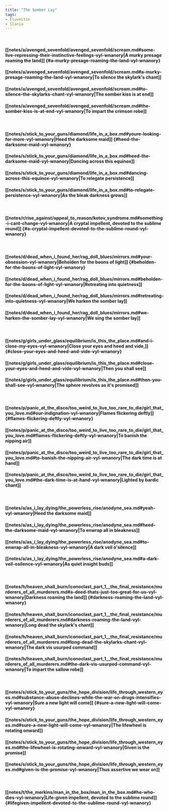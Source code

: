 ```yaml
---
title: "The Somber Lay"
tags:
- Eluveitie
- Slania
---
```

&nbsp;
#### [[notes/a/avenged_sevenfold/avenged_sevenfold/scream.md#some-live-repressing-their-instinctive-feelings-vyl-wnanory|A murky presage roaming the land]] {#a-murky-presage-roaming-the-land-vyl-wnanory}
#### [[notes/a/avenged_sevenfold/avenged_sevenfold/scream.md#a-murky-presage-roaming-the-land-vyl-wnanory|To silence the skylark's chant]]
#### [[notes/a/avenged_sevenfold/avenged_sevenfold/scream.md#to-silence-the-skylarks-chant-vyl-wnanory|The somber kiss is at end]]
#### [[notes/a/avenged_sevenfold/avenged_sevenfold/scream.md#the-somber-kiss-is-at-end-vyl-wnanory|To impart the crimson robe]]
&nbsp;
#### [[notes/s/stick_to_your_guns/diamond/life_in_a_box.md#youre-looking-for-more-vyl-wnanory|Heed the darksome maid]] {#heed-the-darksome-maid-vyl-wnanory}
#### [[notes/s/stick_to_your_guns/diamond/life_in_a_box.md#heed-the-darksome-maid-vyl-wnanory|Dancing across this equinox]]
#### [[notes/s/stick_to_your_guns/diamond/life_in_a_box.md#dancing-across-this-equinox-vyl-wnanory|To relegate persistence]]
#### [[notes/s/stick_to_your_guns/diamond/life_in_a_box.md#to-relegate-persistence-vyl-wnanory|As the bleak darkness grows]]
&nbsp;
#### [[notes/r/rise_against/appeal_to_reason/kotov_syndrome.md#something-i-cant-change-vyl-wnanory|A cryptal impellent, devoted to the sublime round]] {#a-cryptal-impellent-devoted-to-the-sublime-round-vyl-wnanory}
&nbsp;
#### [[notes/d/dead_when_i_found_her/rag_doll_blues/mirrors.md#your-obsession-vyl-wnanory|Beholden for the boons of light]] {#beholden-for-the-boons-of-light-vyl-wnanory}
#### [[notes/d/dead_when_i_found_her/rag_doll_blues/mirrors.md#beholden-for-the-boons-of-light-vyl-wnanory|Retreating into quietness]]
#### [[notes/d/dead_when_i_found_her/rag_doll_blues/mirrors.md#retreating-into-quietness-vyl-wnanory|We harken the somber lay]]
#### [[notes/d/dead_when_i_found_her/rag_doll_blues/mirrors.md#we-harken-the-somber-lay-vyl-wnanory|We sing the somber lay]]
&nbsp;
#### [[notes/g/girls_under_glass/equilibrium/is_this_the_place.md#and-i-close-my-eyes-vyl-wnanory|Close your eyes and heed and vide,]] {#close-your-eyes-and-heed-and-vide-vyl-wnanory}
#### [[notes/g/girls_under_glass/equilibrium/is_this_the_place.md#close-your-eyes-and-heed-and-vide-vyl-wnanory|Then you shall see]]
#### [[notes/g/girls_under_glass/equilibrium/is_this_the_place.md#then-you-shall-see-vyl-wnanory|The sphere revolves as it's promised]]
&nbsp;
#### [[notes/p/panic_at_the_disco/too_weird_to_live_too_rare_to_die/girl_that_you_love.md#our-indignation-vyl-wnanory|Flames flickering deftly]] {#flames-flickering-deftly-vyl-wnanory}
#### [[notes/p/panic_at_the_disco/too_weird_to_live_too_rare_to_die/girl_that_you_love.md#flames-flickering-deftly-vyl-wnanory|To banish the nipping air]]
#### [[notes/p/panic_at_the_disco/too_weird_to_live_too_rare_to_die/girl_that_you_love.md#to-banish-the-nipping-air-vyl-wnanory|The dark time is at hand]]
#### [[notes/p/panic_at_the_disco/too_weird_to_live_too_rare_to_die/girl_that_you_love.md#the-dark-time-is-at-hand-vyl-wnanory|Lighted by bardic chant]]
&nbsp;
#### [[notes/a/as_i_lay_dying/the_powerless_rise/anodyne_sea.md#yeah-vyl-wnanory|Heed the darksome maid]]
#### [[notes/a/as_i_lay_dying/the_powerless_rise/anodyne_sea.md#heed-the-darksome-maid-vyl-wnanory|To enwrap all in bleakness]]
#### [[notes/a/as_i_lay_dying/the_powerless_rise/anodyne_sea.md#to-enwrap-all-in-bleakness-vyl-wnanory|A dark veil o'silence]]
#### [[notes/a/as_i_lay_dying/the_powerless_rise/anodyne_sea.md#a-dark-veil-osilence-vyl-wnanory|As quiet insight buds]]
&nbsp;
#### [[notes/h/heaven_shall_burn/iconoclast_part_1__the_final_resistance/murderers_of_all_murderers.md#a-deed-thats-just-too-great-for-us-vyl-wnanory|Darkness roaming the land]] {#darkness-roaming-the-land-vyl-wnanory}
#### [[notes/h/heaven_shall_burn/iconoclast_part_1__the_final_resistance/murderers_of_all_murderers.md#darkness-roaming-the-land-vyl-wnanory|Long dead the skylark's chant]]
#### [[notes/h/heaven_shall_burn/iconoclast_part_1__the_final_resistance/murderers_of_all_murderers.md#long-dead-the-skylarks-chant-vyl-wnanory|The dark vis usurped command]]
#### [[notes/h/heaven_shall_burn/iconoclast_part_1__the_final_resistance/murderers_of_all_murderers.md#the-dark-vis-usurped-command-vyl-wnanory|To impart the sallow robe]]
&nbsp;
#### [[notes/s/stick_to_your_guns/the_hope_division/life_through_western_eyes.md#substance-abuse-declines-while-the-war-on-drugs-intensifies-vyl-wnanory|Sure a new light will come]] {#sure-a-new-light-will-come-vyl-wnanory}
#### [[notes/s/stick_to_your_guns/the_hope_division/life_through_western_eyes.md#sure-a-new-light-will-come-vyl-wnanory|The lifewheel is rotating onward]]
#### [[notes/s/stick_to_your_guns/the_hope_division/life_through_western_eyes.md#the-lifewheel-is-rotating-onward-vyl-wnanory|Given is the promise]]
#### [[notes/s/stick_to_your_guns/the_hope_division/life_through_western_eyes.md#given-is-the-promise-vyl-wnanory|Thus assertive we wear on]]
&nbsp;
#### [[notes/t/the_merkins/man_in_the_box/man_in_the_box.md#he-who-dies-vyl-wnanory|Life-given impellent, devoted to the sublime round]] {#lifegiven-impellent-devoted-to-the-sublime-round-vyl-wnanory}
